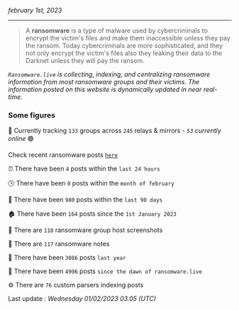 _february 1st, 2023_

---

> A **ransomware** is a type of malware used by cybercriminals to encrypt the victim's files and make them inaccessible unless they pay the ransom. Today cybercriminals are more sophisticated, and they not only encrypt the victim's files also they leaking their data to the Darknet unless they will pay the ransom.


_`Ransomware.live` is collecting, indexing, and centralizing ransomware information from most ransomware groups and their victims. The information posted on this website is dynamically updated in near real-time._

### Some figures 

🔎 Currently tracking `133` groups across `245` relays & mirrors - _`53` currently online_ 🟢

Check recent ransomware posts [`here`](recentposts.md)


⏰ There have been `4` posts within the `last 24 hours`

🕓 There have been `0` posts within the `month of february`

📅 There have been `980` posts within the `last 90 days`

🏚 There have been `164` posts since the `1st January 2023`

📸 There are `118` ransomware group host screenshots

📝 There are `117` ransomware notes

🚀 There have been `3086` posts `last year`

🐣 There have been `4996` posts `since the dawn of ransomware.live`

⚙️ There are `76` custom parsers indexing posts



Last update : _Wednesday 01/02/2023 03.05 (UTC)_

